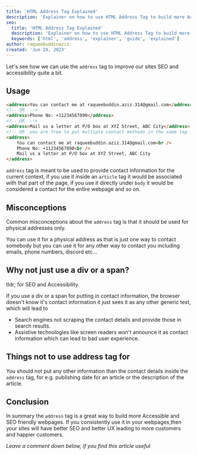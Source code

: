 ```yaml
---
title: 'HTML Address Tag Explained'
description: 'Explainer on how to use HTML Address Tag to build more Accessible and SEO friendly webpages'
seo:
  title: 'HTML Address Tag Explained'
  description: 'Explainer on how to use HTML Address Tag to build more Accessible and SEO friendly webpages'
  keywords: ['html', 'address', 'explainer', 'guide', 'explained']
author: raqueebuddinaziz
created: 'Jun 20, 2023'
---
```


Let's see how we can use the `address` tag to improve our sites SEO and accessibility quite a bit.

## Usage

```html
<address>You can contact me at raqueebuddin.aziz.314@gmail.com</address>
<!-- OR  -->
<address>Phone No: +11234567890</address>
<!-- OR  -->
<address>Mail us a letter at P/O box at XYZ Street, ABC City</address>
<!-- OR  you are free to put multiple contact methods in the same tag -->
<address>
	You can contact me at raqueebuddin.aziz.314@gmail.com<br />
	Phone No: +11234567890<br />
	Mail us a letter at P/O box at XYZ Street, ABC City
</address>
```

`address` tag is meant to be used to provide contact information for the current context, if you use it inside an `article` tag it would be associated with that part of the page, if you use it directly under `body` it would be considered a contact for the entire webpage and so on.

## Misconceptions

Common misconceptions about the `address` tag is that it should be used for physical addresses only.

You can use it for a physical address as that is just one way to contact somebody but you can use it for any other way to contact you including emails, phone numbers, discord etc...

## Why not just use a div or a span?

tldr; for SEO and Accessibility.

If you use a div or a span for putting in contact information, the browser doesn't know it's contact information it just sees it as any other generic text, which will lead to

- Search engines not scraping the contact details and provide those in search results.
- Assistive technologies like screen readers won't announce it as contact information which can lead to bad user experience.

## Things not to use address tag for

You should not put any other information than the contact details inside the `address` tag, for e.g. publishing date for an article or the description of the article.

## Conclusion

In summary the `address` tag is a great way to build more Accessible and SEO friendly webpages.
If you consistently use it in your webpages,then your sites will have better SEO and better UX leading to more customers and happier customers.

_Leave a comment down below, if you find this article useful_
